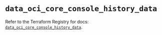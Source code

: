 # `data_oci_core_console_history_data`

Refer to the Terraform Registry for docs: [`data_oci_core_console_history_data`](https://registry.terraform.io/providers/hashicorp/oci/7.19.0/docs/data-sources/core_console_history_data).
